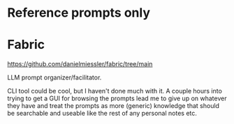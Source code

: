 # Reference prompts only
# Fabric
https://github.com/danielmiessler/fabric/tree/main

LLM prompt organizer/facilitator.

CLI tool could be cool, but I haven't done much with it. A couple hours into trying to get a GUI for browsing the prompts lead me to give up on whatever they have and treat the prompts as more (generic) knowledge that should be searchable and useable like the rest of any personal notes etc.
